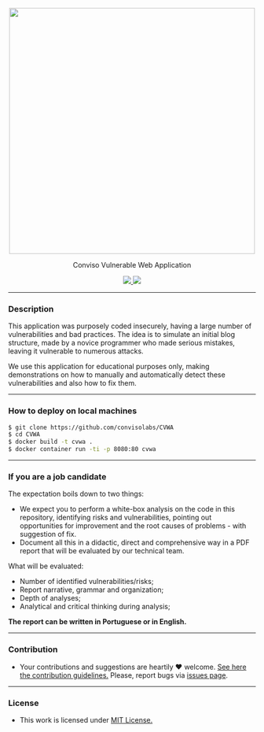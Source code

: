 <p align="center">
  <img src="https://user-images.githubusercontent.com/66391286/184418603-6e97320b-6287-4bb3-a4b1-5da2f69bcd5a.png" width="500">
  <p align="center">Conviso Vulnerable Web Application</p>
  <p align="center">
    <a href="https://github.com/convisolabs/CVWA/master/LICENSE.md">
      <img src="https://img.shields.io/badge/license-MIT-blue.svg">
    </a>
    <a href="https://github.com/convisolabs/CVWA/releases">
      <img src="https://img.shields.io/badge/version-0.0.1-blue.svg">
    </a>
  </p>
</p>

---

### Description

This application was purposely coded insecurely, having a large number of vulnerabilities and bad practices. The idea is to simulate an initial blog structure, made by a novice programmer who made serious mistakes, leaving it vulnerable to numerous attacks.

We use this application for educational purposes only, making demonstrations on how to manually and automatically detect these vulnerabilities and also how to fix them.

---

### How to deploy on local machines

```bash
$ git clone https://github.com/convisolabs/CVWA
$ cd CVWA
$ docker build -t cvwa .
$ docker container run -ti -p 8080:80 cvwa
```

---

### If you are a job candidate

The expectation boils down to two things:

- We expect you to perform a white-box analysis on the code in this repository, identifying risks and vulnerabilities, pointing out opportunities for improvement and the root causes of problems - with suggestion of fix.
- Document all this in a didactic, direct and comprehensive way in a PDF report that will be evaluated by our technical team.

What will be evaluated:

- Number of identified vulnerabilities/risks;
- Report narrative, grammar and organization;
- Depth of analyses;
- Analytical and critical thinking during analysis;

**The report can be written in Portuguese or in English.**

---

### Contribution

- Your contributions and suggestions are heartily ♥ welcome. [See here the contribution guidelines.](/.github/CONTRIBUTING.md) Please, report bugs via [issues page](https://github.com/convisolabs/CVWA/issues).

---

### License

- This work is licensed under [MIT License.](/LICENSE.md)
